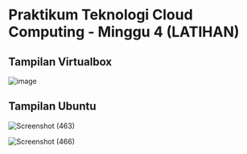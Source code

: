 # Praktikum Teknologi Cloud Computing - Minggu 4 (LATIHAN)

**Tampilan Virtualbox**
---

![image](https://user-images.githubusercontent.com/79730184/231610170-fefeb0a8-e920-4af1-a8e3-8cf3b68a6353.png)

**Tampilan Ubuntu**
---
![Screenshot (463)](https://user-images.githubusercontent.com/79730184/231626231-b75a2793-af5f-42eb-836c-88c8731915a6.png)

![Screenshot (466)](https://user-images.githubusercontent.com/79730184/231626458-7258108f-371d-4860-8a38-69dacae52c6f.png)
